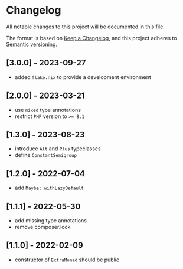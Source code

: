 # Changelog

All notable changes to this project will be documented in this file.

The format is based on [Keep a Changelog](https://keepachangelog.com/en/1.0.0/),
and this project adheres to [Semantic versioning](http://semver.org/).

## [3.0.0] - 2023-09-27

- added `flake.nix` to provide a development environment

## [2.0.0] - 2023-03-21

- use `mixed` type annotations
- restrict `PHP` version to `>= 8.1`

## [1.3.0] - 2023-08-23

- introduce `Alt` and `Plus` typeclasses
- define `ConstantSemigroup`

## [1.2.0] - 2022-07-04

- add `Maybe::withLazyDefault`

## [1.1.1] - 2022-05-30

- add missing type annotations
- remove composer.lock

## [1.1.0] - 2022-02-09

- constructor of `ExtraMonad` should be public
